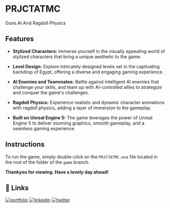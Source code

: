 # PRJCTATMC
Guns.AI And Ragdoll Physics

## Features

- **Stylized Characters:** Immerse yourself in the visually appealing world of stylized characters that bring a unique aesthetic to the game.

- **Level Design:** Explore intricately designed levels set in the captivating backdrop of Egypt, offering a diverse and engaging gaming experience.

- **AI Enemies and Teammates:** Battle against intelligent AI enemies that challenge your skills, and team up with AI-controlled allies to strategize and conquer the game's challenges.

- **Ragdoll Physics:** Experience realistic and dynamic character animations with ragdoll physics, adding a layer of immersion to the gameplay.

- **Built on Unreal Engine 5:** The game leverages the power of Unreal Engine 5 to deliver stunning graphics, smooth gameplay, and a seamless gaming experience.

## Instructions

To run the game, simply double-click on the `PRJCTATMC.exe` file located in the root of the folder of the `game` branch.

**Thankyou for viewing. Have a lovely day ahead!**

## 🔗 Links
[![portfolio](https://img.shields.io/badge/my_portfolio-000?style=for-the-badge&logo=ko-fi&logoColor=white)](https://www.theshekharmaharaj.com)
[![linkedin](https://img.shields.io/badge/linkedin-0A66C2?style=for-the-badge&logo=linkedin&logoColor=white)](https://www.linkedin.com/in/the-shekhar-maharaj/)
[![twitter](https://img.shields.io/badge/twitter-1DA1F2?style=for-the-badge&logo=twitter&logoColor=white)](https://twitter.com/therealsheko)
